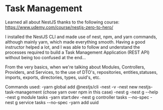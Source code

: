 # Task Management

Learned all about NestJS thanks to the following course: https://www.udemy.com/course/nestjs-zero-to-hero/

I installed the NestJS CLI and made use of nest, npm, and yarn commands, although mainly yarn, which made everything smooth. Having a good instructor helped a lot,  and I was able to follow and understand the processes required to build a Task Management Application (REST API) without being too confused at the end...

From the very basics, when we're talking about Modules, Controllers, Providers, and Services, to the use of DTO's, repositories, entities,statuses, imports, exports, directories, types, uuid's, etc.

Commands used:
-yarn global add @nestjs/cli
-nest -v
-nest new nestjs-task-management (chose yarn over npm in this case)
-nest g
-nest g --help
-nest g module tasks
-yarn start:dev
-nest g controller tasks --no-spec
-nest g service tasks --no-spec
-yarn add uuid
